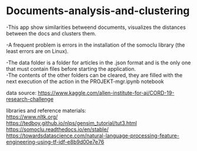 # Documents-analysis-and-clustering
-This app show similarities betweend documents, visualizes the distances between the docs and clusters them. 

-A frequent problem is errors in the installation of the somoclu library (the least errors are on Linux). <br>

-The data folder is a folder for articles in the .json format and is the only one that must contain files before starting the application.<br>
-The contents of the other folders can be cleared, they are filled with the next execution of the action in the PROJEKT-mgr.ipynb notebook<br>

data source: https://www.kaggle.com/allen-institute-for-ai/CORD-19-research-challenge <br>

libraries and reference materials: <br>
https://www.nltk.org/ <br>
https://tedboy.github.io/nlps/gensim_tutorial/tut3.html <br>
https://somoclu.readthedocs.io/en/stable/ <br>
https://towardsdatascience.com/natural-language-processing-feature-engineering-using-tf-idf-e8b9d00e7e76 <br>
